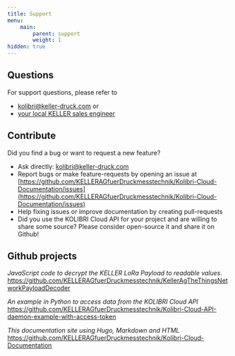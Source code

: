```yaml
---
title: Support
menu:
    main:
        parent: support
        weight: 1
hidden: true
---
```


## Questions
For support questions, please refer to  
  * <kolibri@keller-druck.com> 
or  
  * [your local KELLER sales engineer](http://www.keller-druck.ch/home_e/addr_e.asp)  

## Contribute
Did you find a bug or want to request a new feature?
* Ask directly: <kolibri@keller-druck.com>
* Report bugs or make feature-requests by opening an issue at [https://github.com/KELLERAGfuerDruckmesstechnik/Kolibri-Cloud-Documentation/issues](https://github.com/KELLERAGfuerDruckmesstechnik/Kolibri-Cloud-Documentation/issues)
* Help fixing issues or improve documentation by creating pull-requests
* Did you use the KOLIBRI Cloud API for your project and are willing to share some source? Please consider open-source it and share it on Github!


## Github projects
*JavaScript code to decrypt the KELLER LoRa Payload to readable values.*
https://github.com/KELLERAGfuerDruckmesstechnik/KellerAgTheThingsNetworkPayloadDecoder

*An example in Python to access data from the KOLIBRI Cloud API* 
https://github.com/KELLERAGfuerDruckmesstechnik/Kolibri-Cloud-API-daemon-example-with-access-token  

*This documentation site using Hugo, Markdown and HTML*
https://github.com/KELLERAGfuerDruckmesstechnik/Kolibri-Cloud-Documentation
